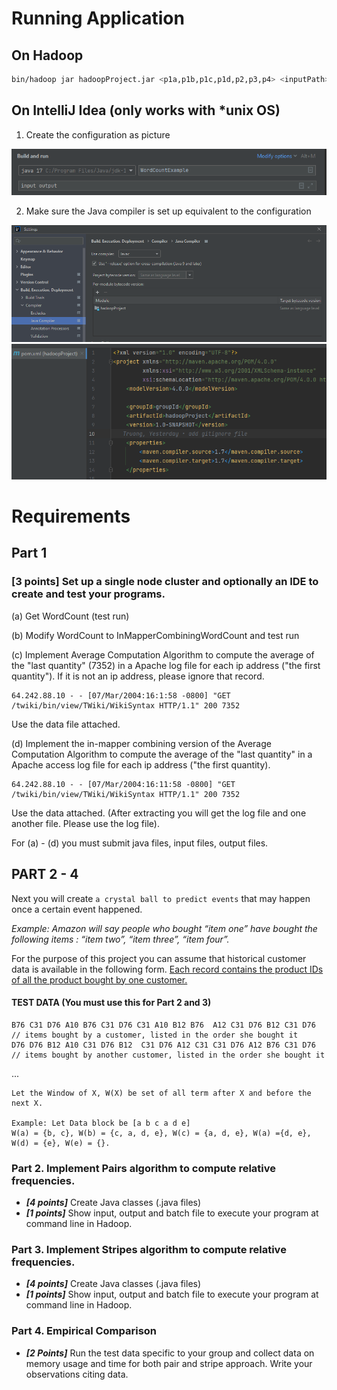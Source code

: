 # Running Application

## On Hadoop


```bash
bin/hadoop jar hadoopProject.jar <p1a,p1b,p1c,p1d,p2,p3,p4> <inputPath> <outputPath> [<numReducers>]
```

## On IntelliJ Idea (only works with *unix OS)

1. Create the configuration as picture

![img.png](img.png)

2. Make sure the Java compiler is set up equivalent to the configuration

![img_1.png](img_1.png)
![img_2.png](img_2.png)

# Requirements

## Part 1

### [3 points] Set up a single node cluster and optionally an IDE to create and test your programs.

(a) Get WordCount (test run)

(b) Modify WordCount to InMapperCombiningWordCount and test run

(c) Implement Average Computation Algorithm to compute the average of the "last quantity" (7352) in a Apache log file for each ip address ("the first quantity"). If it is not an ip address, please ignore that record.

```
64.242.88.10 - - [07/Mar/2004:16:1:58 -0800] "GET /twiki/bin/view/TWiki/WikiSyntax HTTP/1.1" 200 7352
```
Use the data file attached.

(d) Implement the in-mapper combining version of the Average Computation Algorithm to compute the average of the "last quantity" in a Apache access log file for each ip address ("the first quantity).

```
64.242.88.10 - - [07/Mar/2004:16:11:58 -0800] "GET /twiki/bin/view/TWiki/WikiSyntax HTTP/1.1" 200 7352
```
Use the data attached.   (After extracting you will get the log file and one another file. Please use the log file).

For (a) - (d) you must submit java files, input files, output files.

## PART 2 - 4

Next you will create `a crystal ball to predict events` that may happen once a certain event happened.

_Example: Amazon will say people who bought “item one” have bought the following items : “item two”, “item three”, “item four”._

For the purpose of this project you can assume that historical customer data is available in the following form. <u>Each record contains the product IDs of all the product bought by one customer.</u>

#### TEST DATA (You must use this for Part 2 and 3)
```
B76 C31 D76 A10 B76 C31 D76 C31 A10 B12 B76  A12 C31 D76 B12 C31 D76    // items bought by a customer, listed in the order she bought it
D76 D76 B12 A10 C31 D76 B12  C31 D76 A12 C31 C31 D76 A12 B76 C31 D76  // items bought by another customer, listed in the order she bought it
```
...
```
Let the Window of X, W(X) be set of all term after X and before the next X.

Example: Let Data block be [a b c a d e]
W(a) = {b, c}, W(b) = {c, a, d, e}, W(c) = {a, d, e}, W(a) ={d, e}, W(d) = {e}, W(e) = {}.
```

### Part 2. Implement Pairs algorithm to compute relative frequencies.

- **_[4 points]_** Create Java classes (.java files)
- **_[1 points]_** Show input, output and batch file to execute your program at command line in Hadoop.

### Part 3. Implement Stripes algorithm to compute relative frequencies.

- **_[4 points]_** Create Java classes (.java files)
- **_[1 points]_** Show input, output and batch file to execute your program at command line in Hadoop.

### Part 4. Empirical Comparison

- **_[2 Points]_** Run the test data specific to your group and collect data on memory usage and time for both pair and stripe approach. Write your observations citing data.